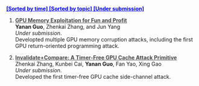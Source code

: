 **<a href="/publications/" style="color: blue"> [Sorted by time] </a>**
**<a href="/publications_field" style="color: blue"> [Sorted by topic] </a>**
**<a href="/submission" style="color: blue"> [Under submission] </a>**

1. **<a href="/files/micro23.pdf" style= "color: #464646"> <u>GPU Memory Exploitation for Fun and Profit</u>**</a>   
    **Yanan Guo**, Zhenkai Zhang, and Jun Yang   
    *Under submission*.  
    Developted multiple GPU memory corruption attacks, including the first GPU return-oriented programming attack. 

2. **<a href="/files/micro23_2.pdf" style= "color: #464646"><u> Invalidate+Compare: A Timer-Free GPU Cache Attack Primitive</u>**</a>  
   Zhenkai Zhang, Kunbei Cai, **Yanan Guo**, Fan Yao, Xing Gao  
   *Under submission*.  
   Developed the first timer-free GPU cache side-channel attack.




